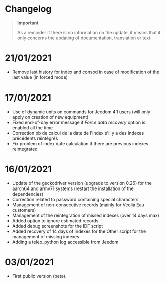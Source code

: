 # Changelog 

>**Important**
>
>As a reminder if there is no information on the update, it means that it only concerns the updating of documentation, translation or text.

# 21/01/2021
- Remove last history for index and consod in case of modification of the last value (in forced mode)

# 17/01/2021
- Use of dynamic units on commands for Jeedom 4.1 users (will only apply on creation of new equipment)
- Fixed end-of-day error message if *Force data recovery* option is enabled all the time
- Correction pb de calcul de la date de l'index s'il y a des indexes précédents réintégrés
- Fix problem of index date calculation if there are previous indexes reintegrated

# 16/01/2021

- Update of the geckodriver version (upgrade to version 0.26) for the aarch64 and armv71 systems (restart the installation of the dependencies)
- Correction related to password containing special characters
- Management of non-consecutive records (mainly for Veolia Eau customers)
- Management of the reintegration of missed indexes (over 14 days max)
- Added option to ignore estimated records
- Added debug screenshots for the IDF script
- Added recovery of 14 days of indexes for the Other script for the management of missing indexes
- Adding a teleo_python log accessible from Jeedom

# 03/01/2021
- First public version (beta).
